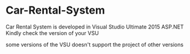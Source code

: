 # Car-Rental-System

Car Rental System is developed in Visual Studio Ultimate 2015 ASP.NET
Kindly check the version of your VSU 

some versions of the VSU doesn't support the project of other versions

